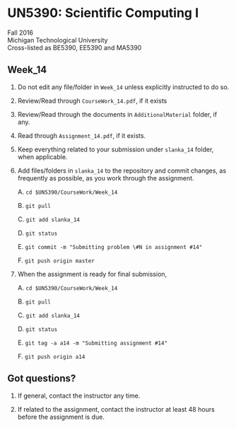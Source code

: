 # UN5390: Scientific Computing I          

Fall 2016        
Michigan Technological University                             
Cross-listed as BE5390, EE5390 and MA5390        


## Week_14

  1. Do not edit any file/folder in ```Week_14``` unless explicitly instructed to do so.

  2. Review/Read through ```CourseWork_14.pdf```, if it exists

  3. Review/Read through the documents in ```AdditionalMaterial``` folder, if any.

  4. Read through ```Assignment_14.pdf```, if it exists.

  5. Keep everything related to your submission under ```slanka_14``` folder, when applicable.

  6. Add files/folders in ```slanka_14``` to the repository and commit changes, as frequently as possible, as you work through the assignment.

     A. ```cd $UN5390/CourseWork/Week_14```

     B. ```git pull```

     C. ```git add slanka_14```

     D. ```git status```

     E. ```git commit -m "Submitting problem \#N in assignment #14"```

     F. ```git push origin master```

  7. When the assignment is ready for final submission,

     A. ```cd $UN5390/CourseWork/Week_14```

     B. ```git pull```

     C. ```git add slanka_14```

     D. ```git status```

     E. ```git tag -a a14 -m "Submitting assignment #14"```

     F. ```git push origin a14```


## Got questions?

  1. If general, contact the instructor any time.      

  2. If related to the assignment, contact the instructor at least 48 hours before the assignment is due.
